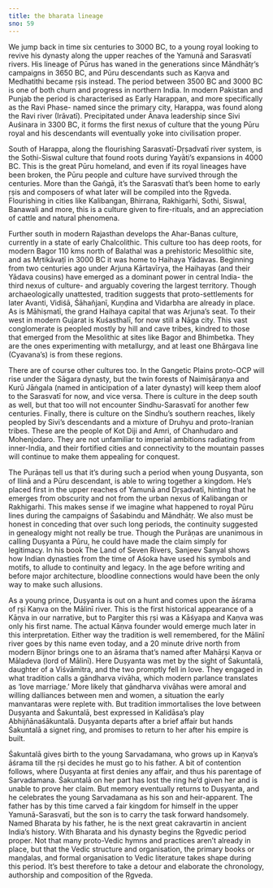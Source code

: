 ```yaml
---
title: the bharata lineage
sno: 59
---
```


We jump back in time six centuries to 3000 BC, to a young royal looking to revive his dynasty along the upper reaches of the Yamunā and Sarasvatī rivers. His lineage of Pūrus has waned in the generations since Māndhātṛ’s campaigns in 3650 BC, and Pūru descendants such as Kaṇva and Medhatithi became ṛṣis instead. The period between 3500 BC and 3000 BC is one of both churn and progress in northern India. In modern Pakistan and Punjab the period is characterised as Early Harappan, and more specifically as the Ravi Phase- named since the primary city, Harappa, was found along the Ravi river (Irāvatī). Precipitated under Ānava leadership since Sivi Auśinara in 3300 BC, it forms the first nexus of culture that the young Pūru royal and his descendants will eventually yoke into civilisation proper.

South of Harappa, along the flourishing Sarasvatī-Dṛṣadvatī river system, is the Sothi-Siswal culture that found roots during Yayāti’s expansions in 4000 BC. This is the great Pūru homeland, and even if its royal lineages have been broken, the Pūru people and culture have survived through the centuries. More than the Gaṅgā, it’s the Sarasvatī that’s been home to early ṛṣis and composers of what later will be compiled into the Ṛgveda. Flourishing in cities like Kalibangan, Bhirrana, Rakhigarhi, Sothi, Siswal, Banawali and more, this is a culture given to fire-rituals, and an appreciation of cattle and natural phenomena.

Further south in modern Rajasthan develops the Ahar-Banas culture, currently in a state of early Chalcolithic. This culture too has deep roots, for modern Bagor 110 kms north of Balathal was a prehistoric Mesolithic site, and as Mṛtikāvaṭī in 3000 BC it was home to Haihaya Yādavas. Beginning from two centuries ago under Arjuna Kārtavīrya, the Haihayas (and their Yādava cousins) have emerged as a dominant power in central India- the third nexus of culture- and arguably covering the largest territory. Though archaeologically unattested, tradition suggests that proto-settlements for later Avanti, Vidiśā, Śāhañjanī, Kuṇḍina and Vidarbha are already in place. As is Māhiṣmatī, the grand Haihaya capital that was Arjuna’s seat. To their west in modern Gujarat is Kuśasthalī, for now still a Nāga city. This vast conglomerate is peopled mostly by hill and cave tribes, kindred to those that emerged from the Mesolithic at sites like Bagor and Bhimbetka. They are the ones experimenting with metallurgy, and at least one Bhārgava line (Cyavana’s) is from these regions.

There are of course other cultures too. In the Gangetic Plains proto-OCP will rise under the Sāgara dynasty, but the twin forests of Naimiṣāraṇya and Kurū Jāṅgala (named in anticipation of a later dynasty) will keep them aloof to the Sarasvatī for now, and vice versa. There is culture in the deep south as well, but that too will not encounter Sindhu-Sarasvatī for another few centuries. Finally, there is culture on the Sindhu’s southern reaches, likely peopled by Sivi’s descendants and a mixture of Druhyu and proto-Iranian tribes. These are the people of Kot Diji and Amri, of Chanhudaro and Mohenjodaro. They are not unfamiliar to imperial ambitions radiating from inner-India, and their fortified cities and connectivity to the mountain passes will continue to make them appealing for conquest.

The Purāṇas tell us that it’s during such a period when young Duṣyanta, son of Ilinā and a Pūru descendant, is able to wring together a kingdom. He’s placed first in the upper reaches of Yamunā and Dṛṣadvatī, hinting that he emerges from obscurity and not from the urban nexus of Kalibangan or Rakhigarhi. This makes sense if we imagine what happened to royal Pūru lines during the campaigns of Śaśabindu and Māndhātṛ. We also must be honest in conceding that over such long periods, the continuity suggested in genealogy might not really be true. Though the Purāṇas are unanimous in calling Duṣyanta a Pūru, he could have made the claim simply for legitimacy. In his book The Land of Seven Rivers, Sanjeev Sanyal shows how Indian dynasties from the time of Aśoka have used his symbols and motifs, to allude to continuity and legacy. In the age before writing and before major architecture, bloodline connections would have been the only way to make such allusions.

As a young prince, Duṣyanta is out on a hunt and comes upon the āśrama of ṛṣi Kaṇva on the Mālinī river. This is the first historical appearance of a Kāṇva in our narrative, but to Pargiter this ṛṣi was a Kāśyapa and Kaṇva was only his first name. The actual Kāṇva founder would emerge much later in this interpretation. Either way the tradition is well remembered, for the Mālinī river goes by this name even today, and a 20 minute drive north from modern Bijnor brings one to an āśrama that’s named after Mahāṛṣi Kaṇva or Māladeva (lord of Mālinī). Here Duṣyanta was met by the sight of Śakuntalā, daughter of a Viśvāmitra, and the two promptly fell in love. They engaged in what tradition calls a gāndharva vivāha, which modern parlance translates as ‘love marriage.’ More likely that gāndharva vivāhas were amoral and willing dalliances between men and women, a situation the early manvantaras were replete with. But tradition immortalises the love between Duṣyanta and Śakuntalā, best expressed in Kalidāsa’s play Abhijñānaśākuntalā. Duṣyanta departs after a brief affair but hands Śakuntalā a signet ring, and promises to return to her after his empire is built.

Śakuntalā gives birth to the young Sarvadamana, who grows up in Kaṇva’s āśrama till the ṛṣi decides he must go to his father. A bit of contention follows, where Duṣyanta at first denies any affair, and thus his parentage of Sarvadamana. Śakuntalā on her part has lost the ring he’d given her and is unable to prove her claim. But memory eventually returns to Duṣyanta, and he celebrates the young Sarvadamana as his son and heir-apparent. The father has by this time carved a fair kingdom for himself in the upper Yamunā-Sarasvatī, but the son is to carry the task forward handsomely. Named Bharata by his father, he is the next great cakravartin in ancient India’s history. With Bharata and his dynasty begins the Ṛgvedic period proper. Not that many proto-Vedic hymns and practices aren’t already in place, but that the Vedic structure and organisation, the primary books or maṇḍalas, and formal organisation to Vedic literature takes shape during this period. It’s best therefore to take a detour and elaborate the chronology, authorship and composition of the Ṛgveda.